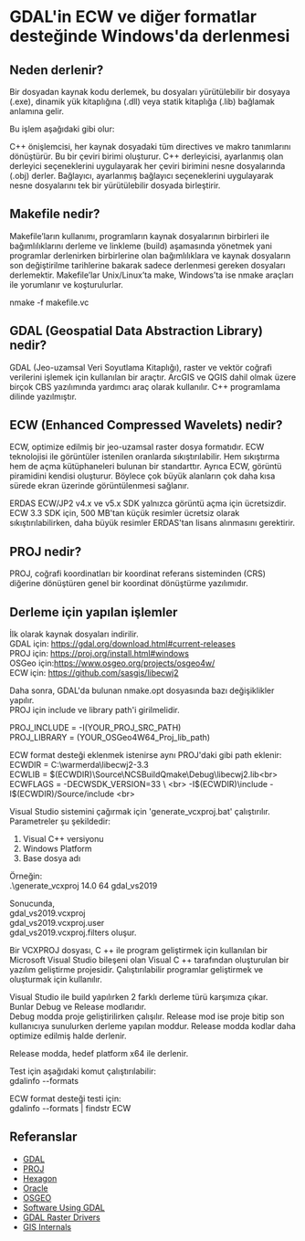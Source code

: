 # GDAL'in ECW ve diğer formatlar desteğinde Windows'da derlenmesi 

## Neden derlenir?

Bir dosyadan kaynak kodu derlemek, bu dosyaları yürütülebilir bir dosyaya (.exe), dinamik yük kitaplığına (.dll) veya statik kitaplığa (.lib) bağlamak anlamına gelir.

Bu işlem aşağıdaki gibi olur:

C++ önişlemcisi, her kaynak dosyadaki tüm directives ve makro tanımlarını dönüştürür. Bu bir çeviri birimi oluşturur.
C++ derleyicisi, ayarlanmış olan derleyici seçeneklerini uygulayarak her çeviri birimini nesne dosyalarında (.obj) derler. 
Bağlayıcı, ayarlanmış bağlayıcı seçeneklerini uygulayarak nesne dosyalarını tek bir yürütülebilir dosyada birleştirir.


## Makefile nedir?

Makefile’ların kullanımı, programların kaynak dosyalarının birbirleri ile bağımlılıklarını derleme ve linkleme (build) aşamasında yönetmek yani programlar derlenirken birbirlerine olan bağımlılıklara ve kaynak dosyaların son değiştirilme tarihlerine bakarak sadece derlenmesi gereken dosyaları derlemektir.
Makefile’lar Unix/Linux’ta make, Windows’ta ise nmake araçları ile yorumlanır ve koşturulurlar. 

nmake -f makefile.vc<br>

## GDAL (Geospatial Data Abstraction Library) nedir?
GDAL (Jeo-uzamsal Veri Soyutlama Kitaplığı), raster ve vektör coğrafi verilerini işlemek için kullanılan bir araçtır. ArcGIS ve QGIS dahil olmak üzere birçok CBS yazılımında yardımcı araç olarak kullanılır. 
C++ programlama dilinde yazılmıştır.

## ECW (Enhanced Compressed Wavelets) nedir?
ECW, optimize edilmiş bir jeo-uzamsal raster dosya formatıdır.
ECW teknolojisi ile görüntüler istenilen oranlarda sıkıştırılabilir. Hem sıkıştırma hem de açma kütüphaneleri bulunan bir standarttır. 
Ayrıca ECW, görüntü piramidini kendisi oluşturur. Böylece çok büyük alanların çok
daha kısa sürede ekran üzerinde görüntülenmesi sağlanır.

ERDAS ECW/JP2 v4.x ve v5.x SDK yalnızca görüntü açma için ücretsizdir.  ECW 3.3 SDK için, 500 MB'tan küçük resimler ücretsiz olarak sıkıştırılabilirken, daha büyük resimler ERDAS'tan lisans alınmasını gerektirir. 

## PROJ nedir?
PROJ, coğrafi koordinatları bir koordinat referans sisteminden (CRS) diğerine dönüştüren genel bir koordinat dönüştürme yazılımıdır. 

## Derleme için yapılan işlemler


İlk olarak kaynak dosyaları indirilir. <br>
GDAL için: https://gdal.org/download.html#current-releases<br>
PROJ için: https://proj.org/install.html#windows<br>
OSGeo için:https://www.osgeo.org/projects/osgeo4w/<br>
ECW için: https://github.com/sasgis/libecwj2

Daha sonra, GDAL'da bulunan nmake.opt dosyasında bazı değişiklikler yapılır.<br>
PROJ için include ve library path'i girilmelidir.<br>

PROJ_INCLUDE = -I(YOUR_PROJ_SRC_PATH)<br>
PROJ_LIBRARY = (YOUR_OSGeo4W64_Proj_lib_path)<br>

ECW format desteği eklenmek istenirse aynı PROJ'daki gibi path eklenir: <br>
ECWDIR  = 	C:\warmerda\libecwj2-3.3<br>
ECWLIB  = 	$(ECWDIR)\Source\NCSBuildQmake\Debug\libecwj2.lib<br>
ECWFLAGS = 	-DECWSDK_VERSION=33 \ <br>
		    -I$(ECWDIR)\include -I$(ECWDIR)/Source/include \<br>


Visual Studio sistemini çağırmak için 'generate_vcxproj.bat' çalıştırılır. <br>
Parametreler şu şekildedir: <br>
1. Visual C++ versiyonu
2. Windows Platform
3. Base dosya adı

Örneğin: <br>
.\generate_vcxproj 14.0 64 gdal_vs2019

Sonucunda, <br>
gdal_vs2019.vcxproj <br>
gdal_vs2019.vcxproj.user <br>
gdal_vs2019.vcxproj.filters oluşur. 

Bir VCXPROJ dosyası, C ++ ile program geliştirmek için kullanılan bir Microsoft Visual Studio bileşeni olan Visual C ++ tarafından oluşturulan bir yazılım geliştirme projesidir.
Çalıştırılabilir programlar geliştirmek ve oluşturmak için kullanılır.

Visual Studio ile build yapılırken 2 farklı derleme türü karşımıza çıkar.<br>
Bunlar Debug ve Release modlarıdır.<br>
Debug modda  proje geliştirilirken çalışılır. Release mod ise proje bitip son kullanıcıya sunulurken derleme yapılan moddur. Release modda kodlar daha optimize edilmiş halde derlenir.

Release modda, hedef platform x64 ile derlenir.

Test için aşağıdaki komut çalıştırılabilir: <br>
gdalinfo --formats <br>

ECW format desteği testi için:<br>
gdalinfo --formats | findstr ECW




## Referanslar
* [GDAL](https://gdal.org/)
* [PROJ](https://proj.org/)
* [Hexagon](https://share.vidyard.com/watch/tYiQYjjhHx2ZVFatXKyTru?)
* [Oracle](https://www.oracle.com/technetwork/database/enterprise-edition/gdal-howto-compile-windows-128267.txt)
* [OSGEO ](https://trac.osgeo.org/gdal/wiki/ECW)
* [Software Using GDAL](https://gdal.org/software_using_gdal.html#software-using-gdal)
* [GDAL Raster Drivers](https://gdal.org/drivers/raster/index.html)
* [GIS Internals](https://www.gisinternals.com/)
